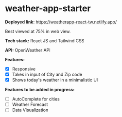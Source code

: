 # weather-app-starter

**Deployed link:** https://weatherapp-react-tw.netlify.app/

Best viewed at 75% in web view.

**Tech stack:** 
React JS and Tailwind CSS

**API:** 
OpenWeather API

**Features:**
- [X] Responsive
- [X] Takes in input of City and Zip code
- [X] Shows today's weather in a minimalistic UI

**Features to be added in progress:**
- [ ] AutoComplete for cities
- [ ] Weather Forecast
- [ ] Data Visualization 
